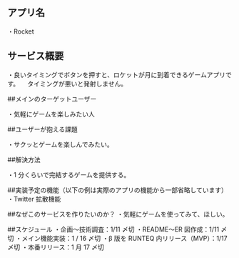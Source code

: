 
## アプリ名

・Rocket

## サービス概要

・良いタイミングでボタンを押すと、ロケットが月に到着できるゲームアプリです。
　タイミングが悪いと発射しません。

##メインのターゲットユーザー

・気軽にゲームを楽しみたい人

##ユーザーが抱える課題

・サクッとゲームを楽しんでみたい。

##解決方法

・1 分くらいで完結するゲームを提供する。

##実装予定の機能（以下の例は実際のアプリの機能から一部省略しています）
・Twitter 拡散機能

##なぜこのサービスを作りたいのか？
・気軽にゲームを使ってみて、ほしい。

##スケジュール
・企画〜技術調査：1/11 〆切
・README〜ER 図作成：1/11 〆切
・メイン機能実装：1 / 16 〆切
・β 版を RUNTEQ 内リリース（MVP）：1/17 〆切
・本番リリース：1 月 17 〆切

